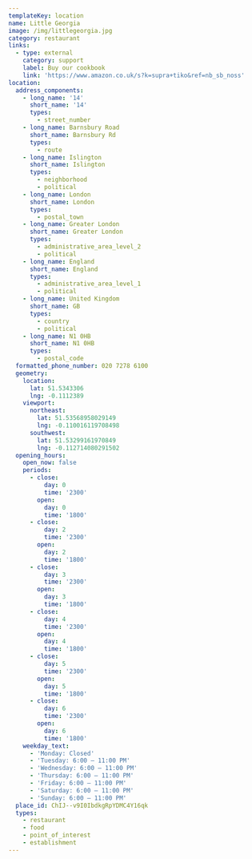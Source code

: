 ```yaml
---
templateKey: location
name: Little Georgia
image: /img/littlegeorgia.jpg
category: restaurant
links:
  - type: external
    category: support
    label: Buy our cookbook
    link: 'https://www.amazon.co.uk/s?k=supra+tiko&ref=nb_sb_noss'
location:
  address_components:
    - long_name: '14'
      short_name: '14'
      types:
        - street_number
    - long_name: Barnsbury Road
      short_name: Barnsbury Rd
      types:
        - route
    - long_name: Islington
      short_name: Islington
      types:
        - neighborhood
        - political
    - long_name: London
      short_name: London
      types:
        - postal_town
    - long_name: Greater London
      short_name: Greater London
      types:
        - administrative_area_level_2
        - political
    - long_name: England
      short_name: England
      types:
        - administrative_area_level_1
        - political
    - long_name: United Kingdom
      short_name: GB
      types:
        - country
        - political
    - long_name: N1 0HB
      short_name: N1 0HB
      types:
        - postal_code
  formatted_phone_number: 020 7278 6100
  geometry:
    location:
      lat: 51.5343306
      lng: -0.1112389
    viewport:
      northeast:
        lat: 51.53568958029149
        lng: -0.110016119708498
      southwest:
        lat: 51.53299161970849
        lng: -0.112714080291502
  opening_hours:
    open_now: false
    periods:
      - close:
          day: 0
          time: '2300'
        open:
          day: 0
          time: '1800'
      - close:
          day: 2
          time: '2300'
        open:
          day: 2
          time: '1800'
      - close:
          day: 3
          time: '2300'
        open:
          day: 3
          time: '1800'
      - close:
          day: 4
          time: '2300'
        open:
          day: 4
          time: '1800'
      - close:
          day: 5
          time: '2300'
        open:
          day: 5
          time: '1800'
      - close:
          day: 6
          time: '2300'
        open:
          day: 6
          time: '1800'
    weekday_text:
      - 'Monday: Closed'
      - 'Tuesday: 6:00 – 11:00 PM'
      - 'Wednesday: 6:00 – 11:00 PM'
      - 'Thursday: 6:00 – 11:00 PM'
      - 'Friday: 6:00 – 11:00 PM'
      - 'Saturday: 6:00 – 11:00 PM'
      - 'Sunday: 6:00 – 11:00 PM'
  place_id: ChIJ--v9I0IbdkgRpYDMC4Y16qk
  types:
    - restaurant
    - food
    - point_of_interest
    - establishment
---
```

